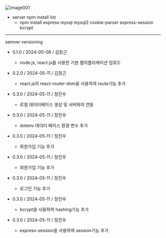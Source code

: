 ![image001](https://github.com/sckdrms/kyungwoon_business_card/assets/56631950/4b6d97f5-7f1a-487a-8e28-b1490cab60aa)



* server npm install list
  - npm install express mysql mysql2 cookie-parser express-session bcrypt


* * *
semver versioning

* 0.1.0 / 2024-05-08 / 김창근
  - node.js, react.js를 사용한 기본 웹어플리케이션 업로드

* 0.2.0 / 2024-05-11 / 김창근
  - react.js의 react-router-dom을 사용하여 route기능 추가

* 0.3.0 / 2024-05-11 / 정진우
  - 로컬 데이터베이스 생성 및 서버와의 연동

* 0.3.0 / 2024-05-11 / 정진우
  - dotenv 데이터 베이스 환경 변수 추가

* 0.3.0 / 2024-05-11 / 정진우
  - 회원가입 기능 추가

* 0.3.0 / 2024-05-11 / 정진우
  - 회원가입 기능 추가

* 0.3.0 / 2024-05-11 / 정진우
  - 로그인 기능 추가

* 0.3.0 / 2024-05-11 / 정진우
  - bcrypt을 사용하여 hashing기능 추가

* 0.3.0 / 2024-05-11 / 정진우
  - express-session을 사용하여 session기능 추가